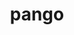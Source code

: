 ---
title: "pango"
layout: cache
categories: [package, develop]
meta: {"compilers": ["gcc@11.4.0"], "num_specs": 14, "num_specs_by_stack": {"e4s": 14, "root": 14}, "oss": ["ubuntu22.04"], "platforms": ["linux"], "stacks": ["e4s", "root"], "targets": ["x86_64_v3"], "versions": ["1.54.0"]}
spec_details: [{"compiler": "gcc@11.4.0", "hash": "2m5bgxqq7grttabt2zlknfprprndek6s", "os": "ubuntu22.04", "platform": "linux", "size": "-", "stacks": ["e4s", "root"], "target": "x86_64_v3", "variants": ["+X", "build_system=meson", "buildtype=release", "default_library:=shared", "~strip"], "versions": ["1.54.0"]}, {"compiler": "gcc@11.4.0", "hash": "3ogbd5i2utvhah5vnjootjarxrnrvkqg", "os": "ubuntu22.04", "platform": "linux", "size": "-", "stacks": ["e4s", "root"], "target": "x86_64_v3", "variants": ["+X", "build_system=meson", "buildtype=release", "default_library:=shared", "~strip"], "versions": ["1.54.0"]}, {"compiler": "gcc@11.4.0", "hash": "6a5bnhwqzdvisyxngxxzsigcdb6tomyh", "os": "ubuntu22.04", "platform": "linux", "size": "-", "stacks": ["e4s", "root"], "target": "x86_64_v3", "variants": ["+X", "build_system=meson", "buildtype=release", "default_library:=shared", "~strip"], "versions": ["1.54.0"]}, {"compiler": "gcc@11.4.0", "hash": "c3qzzb3k5ixur5rvb2n3tdzls2jlih37", "os": "ubuntu22.04", "platform": "linux", "size": "-", "stacks": ["e4s", "root"], "target": "x86_64_v3", "variants": ["+X", "build_system=meson", "buildtype=release", "default_library:=shared", "~strip"], "versions": ["1.54.0"]}, {"compiler": "gcc@11.4.0", "hash": "jtmx52nzdi4xir4zijl7srdp54j6uq75", "os": "ubuntu22.04", "platform": "linux", "size": "-", "stacks": ["e4s", "root"], "target": "x86_64_v3", "variants": ["+X", "build_system=meson", "buildtype=release", "default_library:=shared", "~strip"], "versions": ["1.54.0"]}, {"compiler": "gcc@11.4.0", "hash": "lezzz4hsffmwf5w6pjii3enyvg7lqaua", "os": "ubuntu22.04", "platform": "linux", "size": "-", "stacks": ["e4s", "root"], "target": "x86_64_v3", "variants": ["+X", "build_system=meson", "buildtype=release", "default_library:=shared", "~strip"], "versions": ["1.54.0"]}, {"compiler": "gcc@11.4.0", "hash": "nt6kcfok4bmtt4lrdp2vdmkwgmbdakan", "os": "ubuntu22.04", "platform": "linux", "size": "-", "stacks": ["e4s", "root"], "target": "x86_64_v3", "variants": ["+X", "build_system=meson", "buildtype=release", "default_library:=shared", "~strip"], "versions": ["1.54.0"]}, {"compiler": "gcc@11.4.0", "hash": "ohf24n44srhovnnct2eqk2tkazypifmr", "os": "ubuntu22.04", "platform": "linux", "size": "-", "stacks": ["e4s", "root"], "target": "x86_64_v3", "variants": ["+X", "build_system=meson", "buildtype=release", "default_library:=shared", "~strip"], "versions": ["1.54.0"]}, {"compiler": "gcc@11.4.0", "hash": "rp3omewemycbblyw5chzxrk2dn2w7job", "os": "ubuntu22.04", "platform": "linux", "size": "-", "stacks": ["e4s", "root"], "target": "x86_64_v3", "variants": ["+X", "build_system=meson", "buildtype=release", "default_library:=shared", "~strip"], "versions": ["1.54.0"]}, {"compiler": "gcc@11.4.0", "hash": "vfstnzeqolssefuoywzde2bzc7kiycg6", "os": "ubuntu22.04", "platform": "linux", "size": "-", "stacks": ["e4s", "root"], "target": "x86_64_v3", "variants": ["+X", "build_system=meson", "buildtype=release", "default_library:=shared", "~strip"], "versions": ["1.54.0"]}, {"compiler": "gcc@11.4.0", "hash": "wixxq5xcxjgfxuks76a4zizgkbdbxz3n", "os": "ubuntu22.04", "platform": "linux", "size": "-", "stacks": ["e4s", "root"], "target": "x86_64_v3", "variants": ["+X", "build_system=meson", "buildtype=release", "default_library:=shared", "~strip"], "versions": ["1.54.0"]}, {"compiler": "gcc@11.4.0", "hash": "ycedo2x5kly5gyc4tj2gga6vdcvnzrur", "os": "ubuntu22.04", "platform": "linux", "size": "-", "stacks": ["e4s", "root"], "target": "x86_64_v3", "variants": ["+X", "build_system=meson", "buildtype=release", "default_library:=shared", "~strip"], "versions": ["1.54.0"]}, {"compiler": "gcc@11.4.0", "hash": "ymtrwjnyz5to4ss7km5bhq3f3chkhhik", "os": "ubuntu22.04", "platform": "linux", "size": "-", "stacks": ["e4s", "root"], "target": "x86_64_v3", "variants": ["+X", "build_system=meson", "buildtype=release", "default_library:=shared", "~strip"], "versions": ["1.54.0"]}, {"compiler": "gcc@11.4.0", "hash": "zovzdkkh4b7d5fx5eatjtoksarwgj2ac", "os": "ubuntu22.04", "platform": "linux", "size": "-", "stacks": ["e4s", "root"], "target": "x86_64_v3", "variants": ["+X", "build_system=meson", "buildtype=release", "default_library:=shared", "~strip"], "versions": ["1.54.0"]}]
---